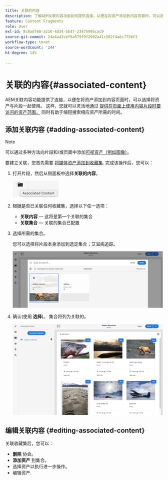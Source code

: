 ```yaml
---
title: 关联的内容
description: 了解AEM关联内容功能如何提供连接，以便在将资产添加到内容页面时，可以选择将资产与片段一起使用，从而为无标题内容交付增加了额外的灵活性。
feature: Content Fragments
role: User
exl-id: 8c8ad768-a210-4d34-bb47-2347599bcac9
source-git-commit: 24a4a43cef9a579f9f2992a41c582f4a6c775bf3
workflow-type: tm+mt
source-wordcount: '244'
ht-degree: 14%

---
```


# 关联的内容{#associated-content}

AEM关联内容功能提供了连接，以便在将资产添加到内容页面时，可以选择将资产与片段一起使用。 这样，您就可以灵活地通过 [提供在页面上使用内容片段时要访问的资产范围，](/help/sites-cloud/authoring/fundamentals/content-fragments.md#using-associated-content) 同时有助于缩短搜索相应资产所需的时间。

## 添加关联内容 {#adding-associated-content}

>[!NOTE]
>
>可以通过多种方法向片段和/或页面中添加[可视资产（例如图像）](/help/assets/content-fragments/content-fragments.md#fragments-with-visual-assets)。

要建立关联，您首先需要 [将媒体资产添加到收藏集](/help/assets/manage-collections.md). 完成该操作后，您可以：

1. 打开片段，然后从侧面板中选择&#x200B;**关联的内容**。

   ![关联的内容](assets/cfm-assoc-content-01.png)

1. 根据是否已关联任何收藏集，选择以下任一选项：

   * **关联内容**  — 这将是第一个关联的集合
   * **关联集合**  — 关联的集合已配置

1. 选择所需的集合。

   您可以选择将片段本身添加到选定集合；艾滋病追踪。

   ![选择收藏集](assets/cfm-assoc-content-02.png)

1. 确认(使用 **选择**)。 集合将列为关联的。

   ![cfm-6420-05](assets/cfm-assoc-content-03.png)

## 编辑关联内容 {#editing-associated-content}

关联收藏集后，您可以：

* **删除** 协会。
* **添加资产** 到集合。
* 选择资产以执行进一步操作。
* 编辑资产.
